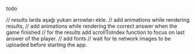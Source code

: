 todo

// results larda aşağı yukarı arrowları ekle.
// add animations while rendering results,
// add animations while rendering the correct answer when 
the game finished
// for the results add scrollToIndex function to focus on last answer of the player. 
// add fonts
// wait for te network images to be uploaded before starting the app. 